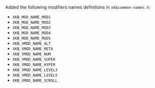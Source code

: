 Added the following modifiers names definitions in `xkbcommon-names.h`:
- `XKB_MOD_NAME_MOD1`
- `XKB_MOD_NAME_MOD2`
- `XKB_MOD_NAME_MOD3`
- `XKB_MOD_NAME_MOD4`
- `XKB_MOD_NAME_MOD5`
- `XKB_VMOD_NAME_ALT`
- `XKB_VMOD_NAME_META`
- `XKB_VMOD_NAME_NUM`
- `XKB_VMOD_NAME_SUPER`
- `XKB_VMOD_NAME_HYPER`
- `XKB_VMOD_NAME_LEVEL3`
- `XKB_VMOD_NAME_LEVEL5`
- `XKB_VMOD_NAME_SCROLL`
